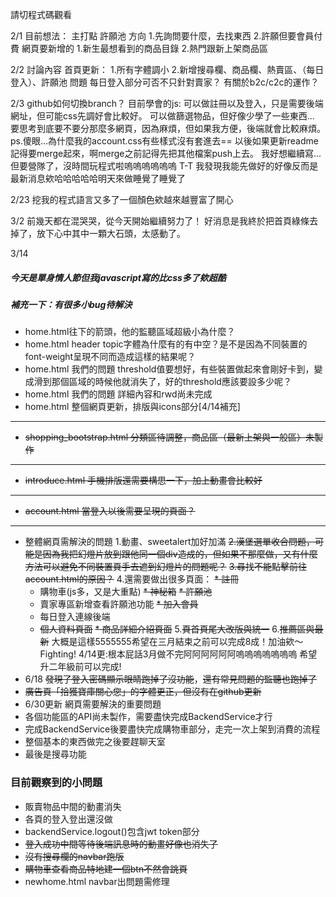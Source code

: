 請切程式碼觀看

2/1
目前想法：
主打點
許願池 
方向
1.先詢問要什麼，去找東西
2.許願但要會員付費
網頁要新增的
1.新生最想看到的商品目錄
2.熱門跟新上架商品區

2/2  討論內容
首頁更新：
1.所有字體調小
2.新增搜尋欄、商品欄、熱賣區、（每日登入）、許願池
問題
每日登入部分可否不只針對賣家？
有關於b2c/c2c的運作？

2/3
github如何切換branch？
目前學會的js:
可以做註冊以及登入，只是需要後端網址，但可能css先調好會比較好。
可以做篩選物品，但好像少學了一些東西...
要思考到底要不要分那麼多網頁，因為麻煩，但如果我方便，後端就會比較麻煩。
ps.傻眼...為什麼我的account.css有些樣式沒有套進去==
   以後如果更新readme記得要merge起來，啊merge之前記得先把其他檔案push上去。
   我好想繼續寫...但要營隊了，沒時間玩程式啦嗚嗚嗚嗚嗚嗚 T-T
   我發現我能先做好的好像反而是最新消息欸哈哈哈哈哈明天來做睡覺了睡覺了

2/23
挖我的程式語言又多了一個顏色欸越來越豐富了開心

3/2
前幾天都在混哭哭，從今天開始繼續努力了！
好消息是我終於把首頁綠條去掉了，放下心中其中一顆大石頭，太感動了。

3/14
##### 今天是單身情人節但我javascript寫的比css多了欸超酷
##### 補充一下：有很多小bug待解決
* home.html往下的箭頭，他的監聽區域超級小為什麼？
* home.html header topic字體為什麼有的有中空？是不是因為不同裝置的font-weight呈現不同而造成這樣的結果呢？
* home.html 我們的問題 threshold值要想好，有些裝置做起來會剛好卡到，變成滑到那個區域的時候他就消失了，好的threshold應該要設多少呢？
* home.html 我們的問題 詳細內容和rwd尚未完成
* home.html 整個網頁更新，排版與icons部分[4/14補充]
------------------------------------------------
* ~~shopping_bootstrap.html 分類區待調整，商品區（最新上架與一般區）未製作~~
------------------------------------------------
* ~~introduce.html 手機排版還需要構思一下，加上動畫會比較好~~
------------------------------------------------
* ~~account.html 當登入以後需要呈現的頁面？~~
------------------------------------------------
* 整體網頁需解決的問題
  1.動畫、sweetalert加好加滿
  ~~2.漢堡選單收合問題，可能是因為我把幻燈片放到跟他同一個div造成的，但如果不那麼做，又有什麼方法可以避免不同裝置頁手去遮到幻燈片的問題呢？~~
  ~~3.尋找不能點擊前往account.html的原因？~~
  4.還需要做出很多頁面：
 ~~* 註冊~~
  * 購物車(js多，又是大重點)
 ~~* 神秘箱~~
  ~~* 許願池~~
  * 賣家專區新增查看許願池功能
  ~~* 加入會員~~
  * 每日登入連線後端
  * ~~個人資料頁面~~
  ~~* 商品詳細介紹頁面~~
  5.~~頁首頁尾大改版與統一~~
  6.~~推薦區與最新~~
大概是這樣5555555希望在三月結束之前可以完成8成！加油欸～Fighting!
4/14更:根本屁話3月做不完阿阿阿阿阿阿嗚嗚嗚嗚嗚嗚嗚
希望升二年級前可以完成!
* 6/18 ~~發現了登入密碼顯示眼睛跑掉了沒功能~~，~~還有常見問題的監聽也跑掉了~~
* ~~廣告頁「拾獲寶庫關心您」的字體更正，但沒有在github更新~~
* 6/30更新 網頁需要解決的重要問題
* 各個功能區的API尚未製作，需要盡快完成BackendService才行
* 完成BackendService後要盡快完成購物車部分，走完一次上架到消費的流程
* 整個基本的東西做完之後要趕聊天室
* 最後是搜尋功能

### 目前觀察到的小問題
   * 販賣物品中間的動畫消失
   * 各頁的登入登出還沒做
   * backendService.logout()包含jwt token部分
   * ~~登入成功中間等待後端訊息時的動畫好像也消失了~~
   * ~~沒有搜尋欄的navbar跑版~~
   * ~~購物車查看商品特地建一個btn不然會跳頁~~
   * newhome.html navbar出問題需修理
